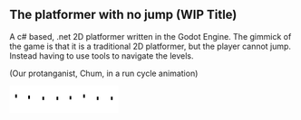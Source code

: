 ## The platformer with no jump (WIP Title)
A c# based, .net 2D platformer written in the Godot Engine. The gimmick of the game is that it is a traditional 2D platformer, but the player cannot jump. Instead having to use tools to navigate the levels.

(Our protanganist, Chum, in a run cycle animation)

![chum run](https://github.com/Lewis-Hotchen/platformerwithnojump/blob/master/Assets/Chum-run.png)
